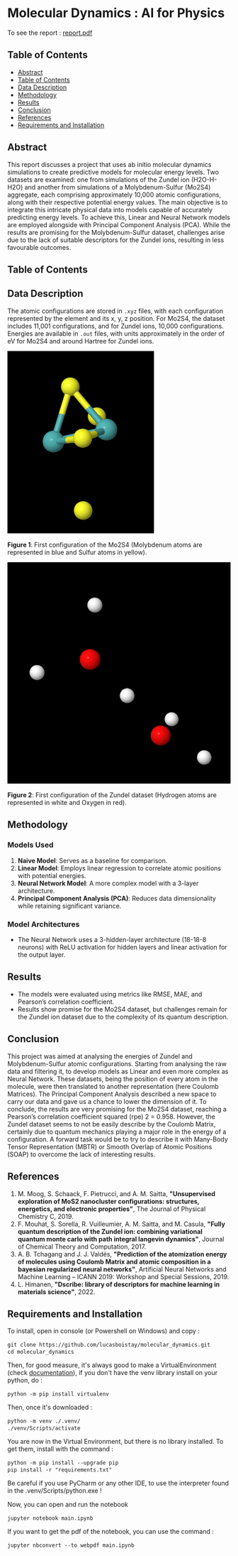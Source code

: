 # Molecular Dynamics : AI for Physics

To see the report : [report.pdf](./report.pdf)

## Table of Contents
- [Abstract](#Abstract)
- [Table of Contents](#Table-of-Contents)
- [Data Description](#Data-Description)
- [Methodology](#Methodology)
- [Results](#Results)
- [Conclusion](#Conclusion)
- [References](#References)
- [Requirements and Installation](#Requirements-and-Installation)

## Abstract

This report discusses a project that uses ab initio molecular dynamics simulations to create
predictive models for molecular energy levels. Two datasets are examined: one from simulations
of the Zundel ion (H2O-H-H2O) and another from simulations of a Molybdenum-Sulfur (Mo2S4)
aggregate, each comprising approximately 10,000 atomic configurations, along with their respective potential energy values. The main objective is to integrate this intricate physical data
into models capable of accurately predicting energy levels. To achieve this, Linear and Neural
Network models are employed alongside with Principal Component Analysis (PCA). While the
results are promising for the Molybdenum-Sulfur dataset, challenges arise due to the lack of
suitable descriptors for the Zundel ions, resulting in less favourable outcomes.

## Table of Contents

## Data Description
The atomic configurations are stored in `.xyz` files, with each configuration represented by the element and its x, y, z position. For Mo2S4, the dataset includes 11,001 configurations, and for Zundel ions, 10,000 configurations. Energies are available in `.out` files, with units approximately in the order of eV for Mo2S4 and around Hartree for Zundel ions.

![Mo2S4](./img/visualisation_3D/first_config_MO2S4.png)

**Figure 1**: First configuration of the Mo2S4 (Molybdenum atoms are represented
in blue and Sulfur atoms in yellow).

![Zundel](./img/visualisation_3D/first_config_zundel.png)

**Figure 2**: First configuration of the Zundel dataset (Hydrogen atoms are represented in white and Oxygen in red).

## Methodology
### Models Used
1. **Naive Model**: Serves as a baseline for comparison.
2. **Linear Model**: Employs linear regression to correlate atomic positions with potential energies.
3. **Neural Network Model**: A more complex model with a 3-layer architecture.
4. **Principal Component Analysis (PCA)**: Reduces data dimensionality while retaining significant variance.

### Model Architectures
- The Neural Network uses a 3-hidden-layer architecture (18-18-8 neurons) with ReLU activation for hidden layers and linear activation for the output layer.

## Results
- The models were evaluated using metrics like RMSE, MAE, and Pearson’s correlation coefficient.
- Results show promise for the Mo2S4 dataset, but challenges remain for the Zundel ion dataset due to the complexity of its quantum description.

## Conclusion

This project was aimed at analysing the energies of Zundel and Molybdenum-Sulfur atomic configurations. Starting from analysing the raw data and filtering it, to develop models as Linear and even
more complex as Neural Network. These datasets, being the position of every atom in the molecule,
were then translated to another representation (here Coulomb Matrices). The Principal Component
Analysis described a new space to carry our data and gave us a chance to lower the dimension of it.
To conclude, the results are very promising for the Mo2S4 dataset, reaching a Pearson’s correlation coefficient squared (rpe)
2 = 0.958. However, the Zundel dataset seems to not be easily describe
by the Coulomb Matrix, certainly due to quantum mechanics playing a major role in the energy of a
configuration. A forward task would be to try to describe it with Many-Body Tensor Representation
(MBTR) or Smooth Overlap of Atomic Positions (SOAP) to overcome the lack of interesting results.

## References
1. M. Moog, S. Schaack, F. Pietrucci, and A. M. Saitta, **"Unsupervised exploration of MoS2 nanocluster configurations: structures, energetics, and electronic properties"**, The Journal of Physical Chemistry C, 2019.
2. F. Mouhat, S. Sorella, R. Vuilleumier, A. M. Saitta, and M. Casula, **"Fully quantum description of the Zundel ion: combining variational quantum monte carlo with path integral langevin dynamics"**, Journal of Chemical Theory and Computation, 2017.
3. A. B. Tchagang and J. J. Valdés, **"Prediction of the atomization energy of molecules using Coulomb Matrix and atomic composition in a bayesian regularized neural networks"**, Artificial Neural Networks and Machine Learning – ICANN 2019: Workshop and Special Sessions, 2019.
4. L. Himanen, **"Dscribe: library of descriptors for machine learning in materials science"**, 2022.

## Requirements and Installation

To install, open in console (or Powershell on Windows) and copy : 

````shell
git clone https://github.com/lucasboistay/molecular_dynamics.git
cd molecular_dynamics
````

Then, for good measure, it's always good to make a VirtualEnvironment (check [documentation](https://docs.python.org/3/library/venv.html#how-venvs-work)), if you don't have 
the venv library install on your python, do : 
````shell
python -m pip install virtualenv
````

Then, once it's downloaded :

````shell
python -m venv ./.venv/
./venv/Scripts/activate
````

You are now in the Virtual Environment, but there is no library installed. To get them, install with the command :
````shell
python -m pip install --upgrade pip
pip install -r "requirements.txt"
````

Be careful if you use PyCharm or any other IDE, to use the interpreter found in the .venv/Scripts/python.exe !

Now, you can open and run the notebook
````shell
jupyter notebook main.ipynb
````

If you want to get the pdf of the notebook, you can use the command :
````shell
jupyter nbconvert --to webpdf main.ipynb
````